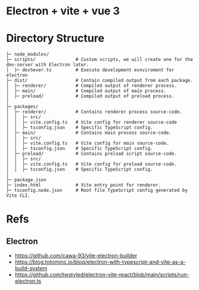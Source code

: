 # Electron + vite + vue 3

# Directory Structure
```
├─ node_modules/
├─ scripts/               # Custom scripts, we will create one for the dev-server with Electron later.
│  ├─ devSever.ts         # Execute development evnviroment for electron
├─ dist/                  # Contain compiled output from each package.
│  ├─ renderer/           # Compiled output of renderer process.
│  ├─ main/               # Compiled output of main process.
│  ├─ preload/            # Compiled output of preload process.
│
├─ packages/
│  ├─ renderer/           # Contains renderer process source-code.
│  │  ├─ src/
│  │  ├─ vite.config.ts   # Vite config for renderer source-code
│  │  ├─ tsconfig.json    # Specific TypeScript config.
│  ├─ main/               # Contains main process source-code.
│  │  ├─ src/
│  │  ├─ vite.config.ts   # Vite config for main source-code.
│  │  ├─ tsconfig.json    # Specific TypeScript config.
│  ├─ preload/            # Contains preload script source-code.
│  │  ├─ src/
│  │  ├─ vite.config.ts   # Vite config for preload source-code.
│  │  ├─ tsconfig.json    # Specific TypeScript config.
│
├─ package.json
├─ index.html             # Vite entry point for renderer.
├─ tsconfig.node.json     # Root file TypeScript config generated by Vite CLI.
```

# Refs
## Electron
- https://github.com/cawa-93/vite-electron-builder
- https://blog.totominc.io/blog/electron-with-typescript-and-vite-as-a-build-system
- https://github.com/twstyled/electron-vite-react/blob/main/scripts/run-electron.ts
